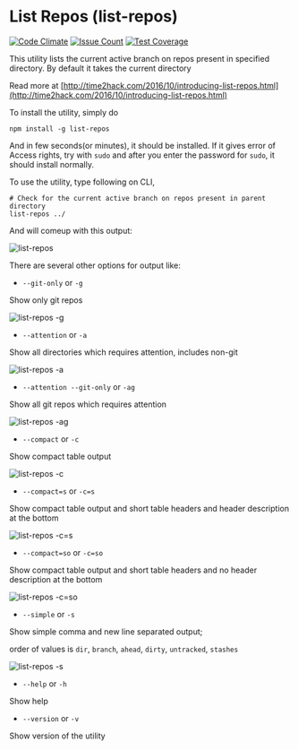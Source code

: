 # List Repos (list-repos)

[![Code Climate](https://codeclimate.com/github/pankajpatel/list-repos/badges/gpa.svg)](https://codeclimate.com/github/pankajpatel/list-repos) [![Issue Count](https://codeclimate.com/github/pankajpatel/list-repos/badges/issue_count.svg)](https://codeclimate.com/github/pankajpatel/list-repos) [![Test Coverage](https://codeclimate.com/github/pankajpatel/list-repos/badges/coverage.svg)](https://codeclimate.com/github/pankajpatel/list-repos/coverage)

This utility lists the current active branch on repos present in specified directory. By default it takes the current directory

Read more at [http://time2hack.com/2016/10/introducing-list-repos.html](http://time2hack.com/2016/10/introducing-list-repos.html)

To install the utility, simply do
```
npm install -g list-repos
```
And in few seconds(or minutes), it should be installed. If it gives error of Access rights, try with `sudo` and after you enter the password for `sudo`, it should install normally.

To use the utility, type following on CLI,
```
# Check for the current active branch on repos present in parent directory
list-repos ../
```

And will comeup with this output:

![list-repos](https://cloud.githubusercontent.com/assets/251937/24815833/e7e32bd8-1bd6-11e7-8d80-dad4f3ce7eef.png)

There are several other options for output like:

- `--git-only` or `-g`

Show only git repos

![list-repos -g](https://cloud.githubusercontent.com/assets/251937/24815831/e7c6e9be-1bd6-11e7-885b-b71ae70aa692.png)

- `--attention` or `-a`

Show all directories which requires attention, includes non-git

![list-repos -a](https://cloud.githubusercontent.com/assets/251937/24815828/e7c13e9c-1bd6-11e7-8906-2a8dbaacf3bf.png)

- `--attention --git-only` or `-ag`

Show all git repos which requires attention

![list-repos -ag](https://cloud.githubusercontent.com/assets/251937/24815827/e7c0dba0-1bd6-11e7-95ef-f0b708bfe94d.png)

- `--compact` or `-c`

Show compact table output

![list-repos -c](https://cloud.githubusercontent.com/assets/251937/24815826/e7c0dcc2-1bd6-11e7-8e8d-def1dbaf1012.png)

- `--compact=s` or `-c=s`

Show compact table output and short table headers and header description at the bottom

![list-repos -c=s](https://cloud.githubusercontent.com/assets/251937/24815829/e7c337ec-1bd6-11e7-8b7f-99b9317639fd.png)

- `--compact=so` or `-c=so`

Show compact table output and short table headers and no header description at the bottom

![list-repos -c=so](https://cloud.githubusercontent.com/assets/251937/24815830/e7c46a7c-1bd6-11e7-8b08-456f31485287.png)

- `--simple` or `-s`

Show simple comma and new line separated output;

order of values is `dir`, `branch`, `ahead`, `dirty`, `untracked`, `stashes`

![list-repos -s](https://cloud.githubusercontent.com/assets/251937/24815832/e7e3154e-1bd6-11e7-97e4-fa5f553f54b2.png)

- `--help` or `-h`

Show help

- `--version` or `-v`

Show version of the utility
